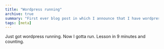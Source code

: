 ```yaml
---
title: "Wordpress running"
archive: true
summary: "First ever blog post in which I announce that I have wordpress running."
tags: [meta]
---
```


Just got wordpress running. Now I gotta run. Lesson in 9 minutes and counting.
